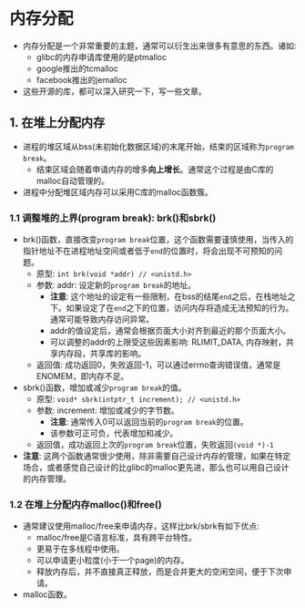 # 内存分配
- 内存分配是一个非常重要的主题，通常可以衍生出来很多有意思的东西。诸如: 
  - glibc的内存申请库使用的是ptmalloc
  - google推出的tcmalloc
  - facebook推出的jemalloc
- 这些开源的库，都可以深入研究一下，写一些文章。
## 1. 在堆上分配内存
- 进程的堆区域从bss(未初始化数据区域)的末尾开始，结束的区域称为`program break`。
  - 结束区域会随着申请内存的增多**向上增长**。通常这个过程是由C库的malloc自动管理的。
- 进程中分配堆区域内存可以采用C库的malloc函数簇。

### 1.1 调整堆的上界(program break): brk()和sbrk()
- brk()函数，直接改变`program break`位置，这个函数需要谨慎使用，当传入的指针地址不在进程地址空间或者低于`end`的位置时，将会出现不可预知的问题。
  - 原型: `int brk(void *addr) // <unistd.h>`
  - 参数: addr: 设定新的`program break`的地址。
    - **注意**: 这个地址的设定有一些限制，在bss的结尾`end`之后，在栈地址之下。如果设定了在`end`之下的位置，访问内存将造成无法预知的行为。通常可能导致内存访问异常。
    - addr的值设定后，通常会根据页面大小对齐到最近的那个页面大小。
    - 可以调整的addr的上限受这些因素影响: RLIMIT_DATA, 内存映射，共享内存段，共享库的影响。
  - 返回值: 成功返回0，失败返回-1，可以通过errno查询错误值，通常是ENOMEM，即内存不足。
- sbrk()函数，增加或减少`program break`的值。
  - 原型: `void* sbrk(intptr_t increment); // <unistd.h>`
  - 参数: increment: 增加或减少的字节数。
    - **注意**: 通常传入0可以返回当前的`program break`的位置。  
    - 该参数可正可负，代表增加和减少。
  - 返回值，成功返回上次的`program break`位置，失败返回`(void *)-1`
- **注意**: 这两个函数通常很少使用，除非需要自己设计内存的管理，如果在特定场合，或者感觉自己设计的比glibc的malloc更先进，那么也可以用自己设计的内存管理。

### 1.2 在堆上分配内存malloc()和free()
- 通常建议使用malloc/free来申请内存，这样比brk/sbrk有如下优点:
  - malloc/free是C语言标准，具有跨平台特性。
  - 更易于在多线程中使用。
  - 可以申请更小粒度(小于一个page)的内存。
  - 释放内存后，并不直接真正释放，而是合并更大的空闲空间，便于下次申请。
- malloc函数。
  